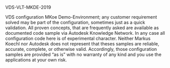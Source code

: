VDS-VLT-MKDE-2019

VDS configuration MKoe Demo-Environment; any customer requirement solved may be part of the configuration, sometimes just as a quick validation. All proven concepts, that are frequently asked are available as documented code sample via Autodesk Knowledge Network. In any case all configuration code here is of experimental character. Neither Markus Koechl nor Autodesk does not represent that theses samples are reliable, accurate, complete, or otherwise valid. Accordingly, those configuration samples are provided “as is” with no warranty of any kind and you use the applications at your own risk.
